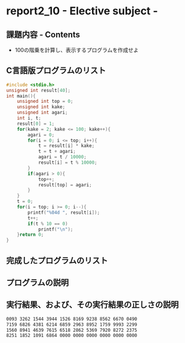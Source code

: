 # report2_10 - Elective subject -

## 課題内容 - Contents  
* 100の階乗を計算し、表示するプログラムを作成せよ  

## C言語版プログラムのリスト
```c
#include <stdio.h>
unsigned int result[40];
int main(){
	unsigned int top = 0;
	unsigned int kake;
	unsigned int agari;
	int i, t;
	result[0] = 1;
	for(kake = 2; kake <= 100; kake++){
		agari = 0;
		for(i = 0; i <= top; i++){
			t = result[i] * kake;
			t = t + agari;
			agari = t / 10000;
			result[i] = t % 10000;
		}
		if(agari > 0){
			top++;
			result[top] = agari;
		}
	}
	t = 0;
	for(i = top; i >= 0; i--){
		printf("%04d ", result[i]);
		t++;
		if(t % 10 == 0)
			printf("\n");
	}return 0;
}
```
## 完成したプログラムのリスト

## プログラムの説明
## 実行結果、および、その実行結果の正しさの説明
```txt
0093 3262 1544 3944 1526 8169 9238 8562 6670 0490
7159 6826 4381 6214 6859 2963 8952 1759 9993 2299
1560 8941 4639 7615 6518 2862 5369 7920 8272 2375
8251 1852 1091 6864 0000 0000 0000 0000 0000 0000 
```
